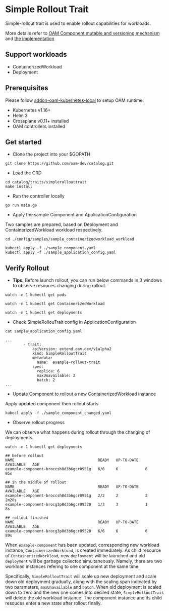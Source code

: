 # Simple Rollout Trait
Simple-rollout trait is used to enable rollout capabilities for workloads.

More details refer to [OAM Component mutable and versioning mechanism](https://github.com/wonderflow/oam-kubernetes-runtime/blob/35c239fd88fb0b08dd3f93995a3670d880fd1f84/design/one-pager-component-mutable-and-versioning.md) and [the implementation](https://github.com/crossplane/oam-kubernetes-runtime/pull/35)

## Support workloads
- ContainerizedWorkload
- Deployment

## Prerequisites
Please follow [addon-oam-kubernetes-local](https://github.com/crossplane/addon-oam-kubernetes-local) to setup OAM runtime.

- Kubernetes v1.16+
- Helm 3
- Crossplane v0.11+ installed
- OAM controllers installed


## Get started
- Clone the project into your $GOPATH
```shell
git clone https://github.com/oam-dev/catalog.git
```
-  Load the CRD
```shell
cd catalog/traits/simplerollouttrait
make install
``` 
- Run the controller locally
```shell
go run main.go
```
- Apply the sample Component and ApplicationConfiguration

Two samples are prepared, based on Deployment and ContainerizedWorkload workload respectively.
```shell
cd ./config/samples/sample_containerizedworkload_workload

kubectl apply -f ./sample_component.yaml
kubectl apply -f ./sample_application_config.yaml
```

## Verify Rollout

- **Tips:** Before launch rollout, you can run below commands in 3 windows to observe resouces changing during rollout.

```shell
watch -n 1 kubectl get pods

watch -n 1 kubectl get ContainerizedWorkload

watch -n 1 kubectl get deployments
```

- Check SimpleRollouTrait config in ApplicationConfiguration
```shell
cat sample_application_config.yaml

...
        - trait:
            apiVersion: extend.oam.dev/v1alpha2
            kind: SimpleRolloutTrait
            metadata:
              name:  example-rollout-trait
            spec:
              replica: 6
              maxUnavailable: 2
              batch: 2
...
```
- Update Component to rollout a new ContainerizedWorkload instance

Apply updated component then rollout starts

```shell
kubecl apply -f ./sample_component_changed.yaml
```

- Observe rollout progress

We can observe what happens during rollout through the changing of deployments. 

```shell
watch -n 1 kubectl get deployments

## before rollout
NAME                                     READY   UP-TO-DATE   AVAILABLE   AGE
example-component-broccsh8d3b6gcr0951g   6/6     6            6           95s

## in the middle of rollout
NAME                                     READY   UP-TO-DATE   AVAILABLE   AGE
example-component-broccsh8d3b6gcr0951g   2/2     2            2           2m28s
example-component-brocg3p8d3b6gcr09520   1/3     3            1           8s

## rollout finished
NAME                                     READY   UP-TO-DATE   AVAILABLE   AGE
example-component-brocg3p8d3b6gcr09520   6/6     6            6           89s
```

When `example-component` has been updated, corresponding new workload instance, `ContainerizedWorkload`, is created immediately. As child resource of `ContainerizedWorkload`, new `deployment` will be launched and old `deployment` will be garbage collected simultaneously. Namely, there are two workload instances refering to one component at the same time.

Specifically, `SimpleRolloutTrait` will scale up new deployment and scale down old deployment gradually, along with the scaling span indicated by two parameters, `maxUnavailable` and `batch`. When old deployment is scaled down to zero and the new one comes into desired state, `SimpleRolloutTrait` will delete the old workload instance. The component instance and its child resouces enter a new state after rollout finally.    
